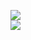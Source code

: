 [![](https://img.shields.io/badge/Made%20With-Github%20Spray-lightgrey.svg?style=for-the-badge&logo=github)](https://github.com/Annihil/github-spray#4276)  
[![](https://i.imgur.com/2DrTn0Z.gif)](https://github.com/Annihil/github-spray)